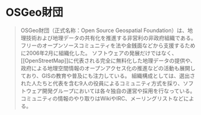 # OSGeo財団

> OSGeo財団（正式名称：Open Source Geospatial Foundation）は、地理技術および地理データの共有化を推進する非営利の非政府組織である。フリーのオープンソースコミュニティを法や金銭面などから支援するために2006年2月に組織化した。
> ソフトウェアの発展だけではなく、[[OpenStreetMap]]に代表される完全に無料化した地理データの提供や、政府による地理空間情報のオープンアクセス化の推進などの活動も展開しており、GISの教育や普及にも注力している。
> 組織構成としては、選出された人たちと代表を含む9人の役員によるコミュニティ方式を採り、ソフトウェア開発グループにおいては各々独自の運営や採用を行なっている。コミュニティの情報のやり取りはWikiやIRC、メーリングリストなどによる。
